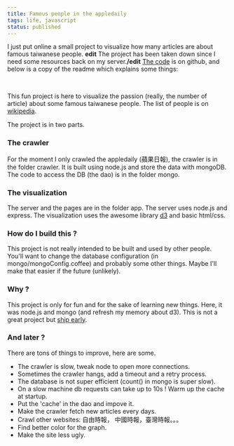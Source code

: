 ```yaml
---
title: Famous people in the appledaily
tags: life, javascript
status: published
---
```


I just put online a small project to visualize how many articles are about famous taiwanese people. **edit** The project has been taken down since I need some resources back on my server.**/edit** <a href="https://github.com/geekingfrog/twPeople">The code</a> is on github, and below is a copy of the readme which explains some things:

&nbsp;

<p>This fun project is here to visualize the passion (really, the number of article) about some famous taiwanese people. The list of people is on <a href="http://en.wikipedia.org/wiki/List_of_Taiwanese_people">wikipedia</a>.</p>

<p>The project is in two parts.</p>

<h3>The crawler</h3>

<p>For the moment I only crawled the appledaily (蘋果日報), the crawler is in the folder crawler. It is built using node.js and store the data with mongoDB. The code to access the DB (the dao) is in the folder mongo.</p>

<h3>The visualization</h3>

<p>The server and the pages are in the folder app. The server uses node.js and express. The visualization uses the awesome library <a href="http://d3js.org/">d3</a> and basic html/css.</p>

<h3>How do I build this ?</h3>

<p>This project is not really intended to be built and used by other people. You'll want to change the database configuration (in mongo/mongoConfig.coffee) and probably some other things. Maybe I'll make that easier if the future (unlikely).</p>

<h3>Why ?</h3>

<p>This project is only for fun and for the sake of learning new things. Here, it was node.js and mongo (and refresh my memory about d3). This is not a great project but <a href="http://fuckitship.it/">ship early</a>.</p>

<h3>And later ?</h3>

There are tons of things to improve, here are some.

* The crawler is slow, tweak node to open more connections.
* Sometimes the crawler hangs, add a timeout and a retry process.
* The database is not super efficient (count() in mongo is super slow).
* On a slow machine db requests can take up to 10s ! Warm up the cache at startup.
* Put the 'cache' in the dao and impove it.
* Make the crawler fetch new articles every days.
* Crawl other websites: 自由時報， 中國時報，臺灣時報。。。
* Find better color for the graph.
* Make the site less ugly.
